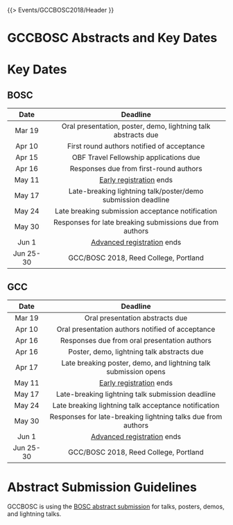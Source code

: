 {{> Events/GCCBOSC2018/Header }}

# GCCBOSC Abstracts and Key Dates

# Key Dates

## BOSC

| Date| Deadline |
| :----: | :----: |
| Mar 19 | Oral presentation, poster, demo, lightning talk abstracts due |
| Apr 10 | First round authors notified of acceptance |
| Apr 15 | OBF Travel Fellowship applications due |
| Apr 16 | Responses due from first-round authors |
| May 11 | [Early registration](/src/events/gccbosc2018/register/index.md) ends |
| May 17 | Late-breaking lightning talk/poster/demo submission deadline |
| May 24 | Late breaking submission acceptance notification |
| May 30 | Responses for late breaking submissions due from authors |
| Jun 1 | [Advanced registration](/src/events/gccbosc2018/register/index.md) ends |
| Jun 25-30 | GCC/BOSC 2018, Reed College, Portland |

## GCC

| Date | Deadline |
| :----: | :----: |
| Mar 19 | Oral presentation abstracts due |
| Apr 10 | Oral presentation authors notified of acceptance |
| Apr 16 | Responses due from oral presentation authors |
| Apr 16 | Poster, demo, lightning talk abstracts due |
| Apr 17 | Late breaking poster, demo, and lightning talk submission opens |
| May 11 | [Early registration](/src/events/gccbosc2018/register/index.md) ends |
| May 17 | Late-breaking lightning talk submission deadline |
| May 24 | Late breaking lightning talk acceptance notification |
| May 30 | Responses for late-breaking lightning talks due from authors |
| Jun 1 | [Advanced registration](/src/events/gccbosc2018/register/index.md) ends |
| Jun 25-30 | GCC/BOSC 2018, Reed College, Portland |

# Abstract Submission Guidelines

GCCBOSC is using the [BOSC abstract submission](https://www.open-bio.org/wiki/BOSC_Abstract_Submission) for talks, posters, demos, and lightning talks.

